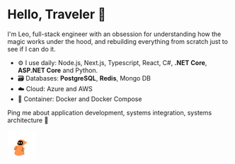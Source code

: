 # Hello, Traveler 🖖

I'm Leo, full-stack engineer with an obsession for understanding how the magic works under the hood, and rebuilding everything from scratch just to see if I can do it.

- ⚙️ I use daily: Node.js, Next.js, Typescript, React, C#, <b>.NET Core</b>, <b>ASP.NET Core</b> and Python.
- 🗃️ Databases: <b>PostgreSQL</b>, <b>Redis</b>, Mongo DB
- ☁️ Cloud: Azure and AWS
- 🐳 Container: Docker and Docker Compose

Ping me about application development, systems integration, systems architecture 🧙

<img src="./New_Piskel.gif" />
